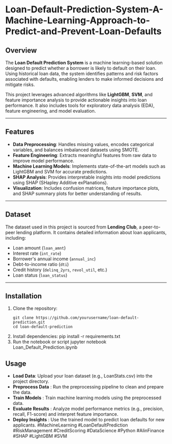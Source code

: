# Loan-Default-Prediction-System-A-Machine-Learning-Approach-to-Predict-and-Prevent-Loan-Defaults

## Overview
The **Loan Default Prediction System** is a machine learning-based solution designed to predict whether a borrower is likely to default on their loan. Using historical loan data, the system identifies patterns and risk factors associated with defaults, enabling lenders to make informed decisions and mitigate risks.

This project leverages advanced algorithms like **LightGBM**, **SVM**, and feature importance analysis to provide actionable insights into loan performance. It also includes tools for exploratory data analysis (EDA), feature engineering, and model evaluation.

---

## Features
- **Data Preprocessing**: Handles missing values, encodes categorical variables, and balances imbalanced datasets using SMOTE.
- **Feature Engineering**: Extracts meaningful features from raw data to improve model performance.
- **Machine Learning Models**: Implements state-of-the-art models such as LightGBM and SVM for accurate predictions.
- **SHAP Analysis**: Provides interpretable insights into model predictions using SHAP (SHapley Additive exPlanations).
- **Visualization**: Includes confusion matrices, feature importance plots, and SHAP summary plots for better understanding of results.

---

## Dataset
The dataset used in this project is sourced from **Lending Club**, a peer-to-peer lending platform. It contains detailed information about loan applicants, including:
- Loan amount (`loan_amnt`)
- Interest rate (`int_rate`)
- Borrower's annual income (`annual_inc`)
- Debt-to-income ratio (`dti`)
- Credit history (`delinq_2yrs`, `revol_util`, etc.)
- Loan status (`loan_status`)


---

## Installation
1. Clone the repository:
   ```
   git clone https://github.com/yourusername/loan-default-prediction.git
   cd loan-default-prediction
2. Install dependencies:
     pip install -r requirements.txt
3. Run the notebook or script
   jupyter notebook Loan_Default_Prediction.ipynb
## Usage
 - **Load Data**: Upload your loan dataset (e.g., LoanStats.csv) into the project directory.
 - **Preprocess Data** : Run the preprocessing pipeline to clean and prepare the data.
 - **Train Models** : Train machine learning models using the preprocessed data.
 - **Evaluate Results** : Analyze model performance metrics (e.g., precision, recall, F1-score) and interpret feature importance.
 - **Deploy Insights** : Use the trained model to predict loan defaults for new applicants.
#MachineLearning #LoanDefaultPrediction #RiskManagement #CreditScoring #DataScience #Python #AIinFinance #SHAP #LightGBM #SVM
